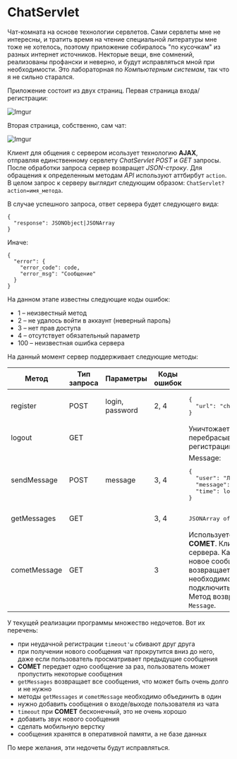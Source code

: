 # ChatServlet
Чат-комната на основе технологии сервлетов.
Сами сервлеты мне не интересны, и тратить время на чтение специальной литературы мне тоже не хотелось,
поэтому приложение собиралось "по кусочкам" из разных интернет источников.
Некторые вещи, вне сомнений, реализованы профански и неверно, и будут исправляться мной при необходимости.
Это лабораторная по _Компьютерным системам_, так что я не сильно старался.

Приложение состоит из двух страниц. Первая страница входа/регистрации:

![Imgur](https://i.imgur.com/BwLgnbm.png)

Вторая страница, собственно, сам чат:

![Imgur](https://i.imgur.com/RHg1HZV.png)

Клиент для общения с сервером исользует технологию __AJAX__, отправляя единственному сервлету _ChatServlet_
_POST_ и _GET_ запросы. После обработки запроса сервер возвращет _JSON-строку_. Для обращения к определенным
методам _API_ используют аттбирбут `action`. В целом запрос к серверу выглядит следующим образом:
`ChatServlet?action=имя_метода`.

В случае успешного запроса, ответ сервера будет следующего вида:

```
{
  "response": JSONObject|JSONArray
}
```

Иначе:

```
{
  "error": {
    "error_code": code,
    "error_msg": "Сообщение"
  }
}
```

На данном этапе известны следующие коды ошибок:

- 1 – неизвестный метод
- 2 – не удалось войти в аккаунт (неверный пароль)
- 3 – нет прав доступа
- 4 – отсутствует обязательный параметр
- 100 – неизвестная ошибка сервера

На данный момент сервер поддерживает следующие методы:

<table>
<thead>
<tr>
<th>Метод</th>
<th>Тип запроса</th>
<th>Параметры</th>
<th>Коды ошибок</th>
<th>Ответ</th>
</tr>
</thead>

<tbody>

<tr>
<td>register</td>
<td>POST</td>
<td>login, password</td>
<td>2, 4</td>
<td>
<pre lang="json">
{
  "url": "chat.jsp"
}
</pre>
</td>
</tr>

<tr>
<td>logout</td>
<td>GET</td>
<td></td>
<td></td>
<td>
Уничтожает сессию и перебрасывает на страницу регистрации.
</td>
</tr>

<tr>
<td>sendMessage</td>
<td>POST</td>
<td>message</td>
<td>3, 4</td>
<td>
Message:
<pre lang="json">
{
  "user": "Логин пользователя",
  "message": "Сообщение",
  "time": long (в мс)
}
</pre>
</td>
</tr>

<tr>
<td>getMessages</td>
<td>GET</td>
<td></td>
<td>3, 4</td>
<td>
<pre lang="json">
JSONArray of Message
</pre>
</td>
</tr>

<tr>
<td>cometMessage</td>
<td>GET</td>
<td></td>
<td>3</td>
<td>
Используется технология <b>COMET</b>. Клиент ждет ответа сервера.
Как только пришло новое сообщение, оно возвращается клиенту,
а ему необходимо заново подключиться к серверу.
Метод возвращает новый
<code>Message</code>.

</td>
</tr>

</tbody>
</table>

У текущей реализации программы множество недочетов.
Вот их перечень:

- при неудачной регистрации `timeout'ы` сбивают друг друга
- при получении нового сообщения чат прокрутится вниз до него, даже
если пользователь просматривает предыдущие сообщения
- __COMET__ передает одно сообщение за раз, пользователь может
пропустить некоторые сообщения
- `getMessages` возвращает все сообщения, что может быть очень долго
и не нужно
- методы `getMessages` и `cometMessage` необходимо объединить в один
- нужно добавить сообщения о входе/выходе пользователя из чата
- `timeout` при __COMET__ бесконечный, это не очень хорошо
- добавить звук нового сообщения
- сделать мобильную верстку
- сообщения хранятся в оперативной памяти, а не базе данных

По мере желания, эти недочеты будут исправляться.